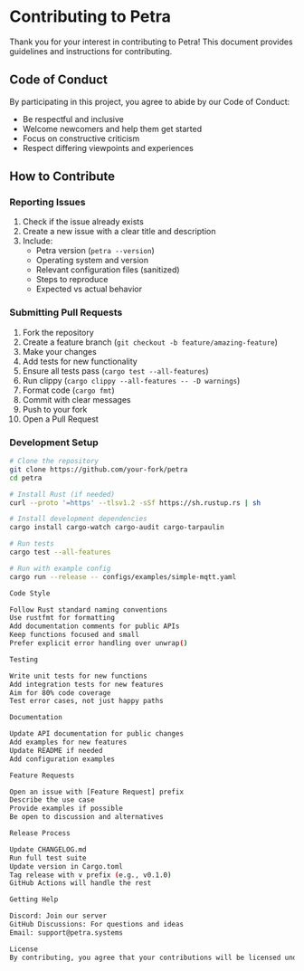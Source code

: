 # Contributing to Petra

Thank you for your interest in contributing to Petra! This document provides guidelines and instructions for contributing.

## Code of Conduct

By participating in this project, you agree to abide by our Code of Conduct:
- Be respectful and inclusive
- Welcome newcomers and help them get started
- Focus on constructive criticism
- Respect differing viewpoints and experiences

## How to Contribute

### Reporting Issues

1. Check if the issue already exists
2. Create a new issue with a clear title and description
3. Include:
   - Petra version (`petra --version`)
   - Operating system and version
   - Relevant configuration files (sanitized)
   - Steps to reproduce
   - Expected vs actual behavior

### Submitting Pull Requests

1. Fork the repository
2. Create a feature branch (`git checkout -b feature/amazing-feature`)
3. Make your changes
4. Add tests for new functionality
5. Ensure all tests pass (`cargo test --all-features`)
6. Run clippy (`cargo clippy --all-features -- -D warnings`)
7. Format code (`cargo fmt`)
8. Commit with clear messages
9. Push to your fork
10. Open a Pull Request

### Development Setup

```bash
# Clone the repository
git clone https://github.com/your-fork/petra
cd petra

# Install Rust (if needed)
curl --proto '=https' --tlsv1.2 -sSf https://sh.rustup.rs | sh

# Install development dependencies
cargo install cargo-watch cargo-audit cargo-tarpaulin

# Run tests
cargo test --all-features

# Run with example config
cargo run --release -- configs/examples/simple-mqtt.yaml

Code Style

Follow Rust standard naming conventions
Use rustfmt for formatting
Add documentation comments for public APIs
Keep functions focused and small
Prefer explicit error handling over unwrap()

Testing

Write unit tests for new functions
Add integration tests for new features
Aim for 80% code coverage
Test error cases, not just happy paths

Documentation

Update API documentation for public changes
Add examples for new features
Update README if needed
Add configuration examples

Feature Requests

Open an issue with [Feature Request] prefix
Describe the use case
Provide examples if possible
Be open to discussion and alternatives

Release Process

Update CHANGELOG.md
Run full test suite
Update version in Cargo.toml
Tag release with v prefix (e.g., v0.1.0)
GitHub Actions will handle the rest

Getting Help

Discord: Join our server
GitHub Discussions: For questions and ideas
Email: support@petra.systems

License
By contributing, you agree that your contributions will be licensed under the AGPL-3.0 license.
